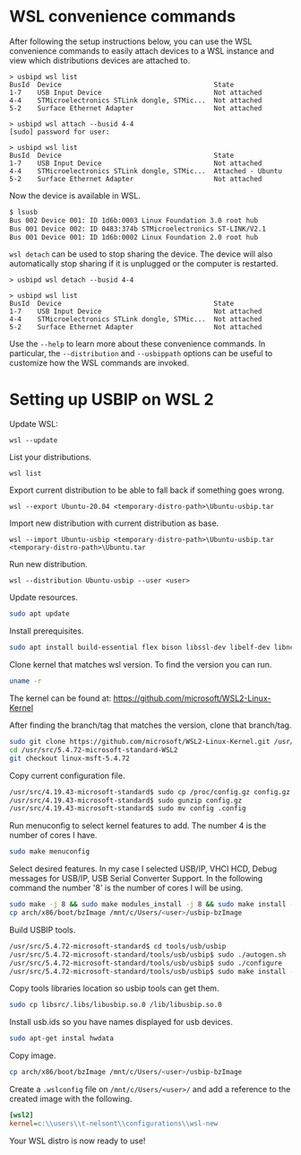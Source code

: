 <!--
SPDX-FileCopyrightText: Microsoft Corporation

SPDX-License-Identifier: GPL-2.0-only
-->

# WSL convenience commands

After following the setup instructions below, you can use the WSL convenience
commands to easily attach devices to a WSL instance and view which distributions
devices are attached to.

```pwsh
> usbipd wsl list
BusId  Device                                      State
1-7    USB Input Device                            Not attached
4-4    STMicroelectronics STLink dongle, STMic...  Not attached
5-2    Surface Ethernet Adapter                    Not attached

> usbipd wsl attach --busid 4-4
[sudo] password for user:

> usbipd wsl list
BusId  Device                                      State
1-7    USB Input Device                            Not attached
4-4    STMicroelectronics STLink dongle, STMic...  Attached - Ubuntu
5-2    Surface Ethernet Adapter                    Not attached
```

Now the device is available in WSL.

```bash
$ lsusb
Bus 002 Device 001: ID 1d6b:0003 Linux Foundation 3.0 root hub
Bus 001 Device 002: ID 0483:374b STMicroelectronics ST-LINK/V2.1
Bus 001 Device 001: ID 1d6b:0002 Linux Foundation 2.0 root hub
```

`wsl detach` can be used to stop sharing the device. The device will also
automatically stop sharing if it is unplugged or the computer is restarted.

```pwsh
> usbipd wsl detach --busid 4-4

> usbipd wsl list
BusId  Device                                      State
1-7    USB Input Device                            Not attached
4-4    STMicroelectronics STLink dongle, STMic...  Not attached
5-2    Surface Ethernet Adapter                    Not attached
```

Use the `--help` to learn more about these convenience commands. In particular,
the `--distribution` and `--usbippath` options can be useful to customize how
the WSL commands are invoked.

# Setting up USBIP on WSL 2

Update WSL:

```pwsh
wsl --update
```

List your distributions.

```pwsh
wsl list
```

Export current distribution to be able to fall back if something goes wrong.

```pwsh
wsl --export Ubuntu-20.04 <temporary-distro-path>\Ubuntu-usbip.tar
```

Import new distribution with current distribution as base.

```pwsh
wsl --import Ubuntu-usbip <temporary-distro-path>\Ubuntu-usbip.tar <temporary-distro-path>\Ubuntu.tar
```

Run new distribution.

```pwsh
wsl --distribution Ubuntu-usbip --user <user>
```

Update resources.

```bash
sudo apt update
```

Install prerequisites.

```bash
sudo apt install build-essential flex bison libssl-dev libelf-dev libncurses-dev autoconf libudev-dev libtool
```

Clone kernel that matches wsl version. To find the version you can run.

```bash
uname -r
```

The kernel can be found at: <https://github.com/microsoft/WSL2-Linux-Kernel>

After finding the branch/tag that matches the version, clone that branch/tag.

```bash
sudo git clone https://github.com/microsoft/WSL2-Linux-Kernel.git /usr/src/5.4.72-microsoft-standard-WSL2 
cd /usr/src/5.4.72-microsoft-standard-WSL2  
git checkout linux-msft-5.4.72
```

Copy current configuration file.

```bash
/usr/src/4.19.43-microsoft-standard$ sudo cp /proc/config.gz config.gz
/usr/src/4.19.43-microsoft-standard$ sudo gunzip config.gz
/usr/src/4.19.43-microsoft-standard$ sudo mv config .config
```

Run menuconfig to select kernel features to add. The number 4 is the number of cores I have.

```bash
sudo make menuconfig
```

Select desired features. In my case I selected USB/IP, VHCI HCD, Debug messages for USB/IP, USB Serial Converter Support.
In the following command the number '8' is the number of cores I will be using.

```bash
sudo make -j 8 && sudo make modules_install -j 8 && sudo make install -j 8
cp arch/x86/boot/bzImage /mnt/c/Users/<user>/usbip-bzImage
```

Build USBIP tools.

```bash
/usr/src/5.4.72-microsoft-standard$ cd tools/usb/usbip
/usr/src/5.4.72-microsoft-standard/tools/usb/usbip$ sudo ./autogen.sh
/usr/src/5.4.72-microsoft-standard/tools/usb/usbip$ sudo ./configure
/usr/src/5.4.72-microsoft-standard/tools/usb/usbip$ sudo make install -j 12
```

Copy tools libraries location so usbip tools can get them.

```bash
sudo cp libsrc/.libs/libusbip.so.0 /lib/libusbip.so.0
```

Install usb.ids so you have names displayed for usb devices.

```bash
sudo apt-get instal hwdata
```

Copy image.

```bash
cp arch/x86/boot/bzImage /mnt/c/Users/<user>/usbip-bzImage
```

Create a `.wslconfig` file on `/mnt/c/Users/<user>/` and add a reference to the created image with the following.

```ini
[wsl2]
kernel=c:\\users\\t-nelsont\\configurations\\wsl-new
```

Your WSL distro is now ready to use!

